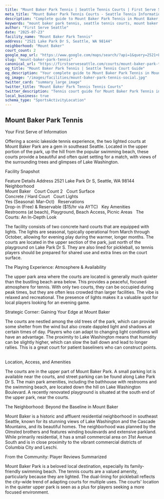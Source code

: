 ```yaml
---
title: "Mount Baker Park Tennis | Seattle Tennis Courts | First Serve Seattle"
meta_title: "Mount Baker Park Tennis Courts - Seattle Tennis Information & Reviews"
description: "Complete guide to Mount Baker Park Tennis in Mount Baker, Seattle. Court details, amenities, local tips, and reviews for tennis players in Seattle, WA."
keywords: "mount baker park tennis, seattle tennis courts, mount baker tennis, tennis courts near me, seattle tennis, 98144 tennis courts, public tennis courts seattle, outdoor tennis courts"
author: "First Serve Seattle"
date: "2025-07-23"
facility_name: "Mount Baker Park Tennis"
address: "2521 Lake Park Dr S, Seattle, WA 98144"
neighborhood: "Mount Baker"
court_count: 2
google_map_url: "https://www.google.com/maps/search/?api=1&query=2521+Lake+Park+Dr+S%2C+Seattle%2C+WA+98144"
slug: "mount-baker-park-tennis"
canonical_url: "https://firstserveseattle.com/courts/mount-baker-park-tennis"
og_title: "Mount Baker Park Tennis | Seattle Tennis Court Guide"
og_description: "Your complete guide to Mount Baker Park Tennis in Mount Baker. Court conditions, amenities, and local tennis insights."
og_image: "/images/facilities/mount-baker-park-tennis-social.jpg"
twitter_card: "summary_large_image"
twitter_title: "Mount Baker Park Tennis Tennis Courts"
twitter_description: "Tennis court guide for Mount Baker Park Tennis in Mount Baker, Seattle"
local_business: true
schema_type: "SportsActivityLocation"
---
```


## Mount Baker Park Tennis

Your First Serve of Information

Offering a scenic lakeside tennis experience, the two lighted courts at Mount Baker Park are a gem in southeast Seattle. Located in the upper portion of the park, up the hill from the popular swimming beach, these courts provide a beautiful and often quiet setting for a match, with views of the surrounding trees and glimpses of Lake Washington.   

Facility Snapshot

Feature	Details
Address	
2521 Lake Park Dr S, Seattle, WA 98144    
Neighborhood	
Mount Baker    
Court Count	
2    
Court Surface	
Concrete / Hard Court    
Court Lights	
Yes (Seasonal: Mar-Oct)    
Reservations	
Drop-in (Free) & Reservable ($15/hr via AYTC)    
Key Amenities	
Restrooms (at beach), Playground, Beach Access, Picnic Areas    
The Courts: An In-Depth Look

The facility consists of two concrete hard courts that are equipped with lights. The lights are seasonal, typically operational from March through October, allowing for evening play during the warmer, longer months. The courts are located in the upper section of the park, just north of the playground on Lake Park Dr S. They are also lined for pickleball, so tennis players should be prepared for shared use and extra lines on the court surface.   

The Playing Experience: Atmosphere & Availability

The upper park area where the courts are located is generally much quieter than the bustling beach area below. This provides a peaceful, focused atmosphere for tennis. With only two courts, they can be occupied during peak times, but they are often less crowded than larger facilities. The vibe is relaxed and recreational. The presence of lights makes it a valuable spot for local players looking for an evening game.   

Strategic Corner: Gaining Your Edge at Mount Baker

The courts are nestled among the old trees of the park, which can provide some shelter from the wind but also create dappled light and shadows at certain times of day. Players who can adapt to changing light conditions will have an advantage. The proximity to Lake Washington means that humidity can be slightly higher, which can slow the ball down and lead to longer rallies. This is a great court for patient baseliners who can construct points.   

Location, Access, and Amenities

The courts are in the upper part of Mount Baker Park. A small parking lot is available near the courts, and street parking can be found along Lake Park Dr S. The main park amenities, including the bathhouse with restrooms and the swimming beach, are located down the hill on Lake Washington Boulevard. A recently renovated playground is situated at the south end of the upper park, near the courts.   

The Neighborhood: Beyond the Baseline in Mount Baker

Mount Baker is a historic and affluent residential neighborhood in southeast Seattle, known for its stunning views of Lake Washington and the Cascade Mountains, and its beautiful homes. The neighborhood was planned by the Olmsted brothers and features winding boulevards and extensive parkland. While primarily residential, it has a small commercial area on 31st Avenue South and is in close proximity to the vibrant commercial districts of Columbia City and Leschi.   

From the Community: Player Reviews Summarized

Mount Baker Park is a beloved local destination, especially its family-friendly swimming beach. The tennis courts are a valued amenity, particularly because they are lighted. The dual-lining for pickleball reflects the city-wide trend of adapting courts for multiple uses. The courts' location in the quieter upper park is seen as a plus for players seeking a more focused environment.

